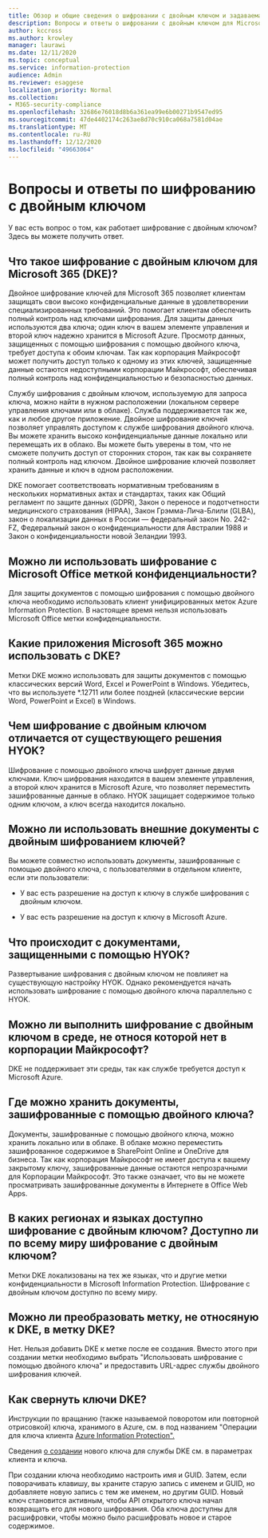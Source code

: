 ```yaml
---
title: Обзор и общие сведения о шифровании с двойным ключом и задаваемая информация
description: Вопросы и ответы о шифровании с двойным ключом для Microsoft 365.
author: kccross
ms.author: krowley
manager: laurawi
ms.date: 12/11/2020
ms.topic: conceptual
ms.service: information-protection
audience: Admin
ms.reviewer: esaggese
localization_priority: Normal
ms.collection:
- M365-security-compliance
ms.openlocfilehash: 32686e76018d8b6a361ea99e6b00271b9547ed95
ms.sourcegitcommit: 47de4402174c263ae8d70c910ca068a7581d04ae
ms.translationtype: MT
ms.contentlocale: ru-RU
ms.lasthandoff: 12/12/2020
ms.locfileid: "49663064"
---
```

# <a name="double-key-encryption-frequently-asked-questions"></a>Вопросы и ответы по шифрованию с двойным ключом

У вас есть вопрос о том, как работает шифрование с двойным ключом? Здесь вы можете получить ответ.

## <a name="what-is-double-key-encryption-for-microsoft-365-dke"></a>Что такое шифрование с двойным ключом для Microsoft 365 (DKE)?

Двойное шифрование ключей для Microsoft 365 позволяет клиентам защищать свои высоко конфиденциальные данные в удовлетворении специализированных требований. Это помогает клиентам обеспечить полный контроль над ключами шифрования. Для защиты данных используются два ключа; один ключ в вашем элементе управления и второй ключ надежно хранится в Microsoft Azure. Просмотр данных, защищенных с помощью шифрования с помощью двойного ключа, требует доступа к обоим ключам. Так как корпорация Майкрософт может получить доступ только к одному из этих ключей, защищенные данные остаются недоступными корпорации Майкрософт, обеспечивая полный контроль над конфиденциальностью и безопасностью данных.  

Службу шифрования с двойным ключом, используемую для запроса ключа, можно найти в нужном расположении (локальном сервере управления ключами или в облаке). Служба поддерживается так же, как и любое другое приложение. Двойное шифрование ключей позволяет управлять доступом к службе шифрования двойного ключа. Вы можете хранить высоко конфиденциальные данные локально или перемещать их в облако. Вы можете быть уверены в том, что не сможете получить доступ от сторонних сторон, так как вы сохраняете полный контроль над ключом. Двойное шифрование ключей позволяет хранить данные и ключ в одном расположении.

DKE помогает соответствовать нормативным требованиям в нескольких нормативных актах и стандартах, таких как Общий регламент по защите данных (GDPR), Закон о переносе и подотчетности медицинского страхования (HIPAA), Закон Грэмма-Лича-Блили (GLBA), закон о локализации данных в России — федеральный закон No. 242-FZ, Федеральный закон о конфиденциальности для Австралии 1988 и Закон о конфиденциальности новой Зеландии 1993.

## <a name="can-i-use-double-key-encryption-with-microsoft-office-built-in-sensitivity-labeling"></a>Можно ли использовать шифрование с Microsoft Office меткой конфиденциальности?

Для защиты документов с помощью шифрования с помощью двойного ключа необходимо использовать клиент унифицированных меток Azure Information Protection. В настоящее время нельзя использовать Microsoft Office метки конфиденциальности.

## <a name="what-microsoft-365-apps-can-i-use-with-dke"></a>Какие приложения Microsoft 365 можно использовать с DKE?

Метки DKE можно использовать для защиты документов с помощью классических версий Word, Excel и PowerPoint в Windows. Убедитесь, что вы используете *.12711 или более поздней (классические версии Word, PowerPoint и Excel) в Windows.

## <a name="how-is-double-key-encryption-different-from-the-existing-hold-your-own-key-hyok-solution"></a>Чем шифрование с двойным ключом отличается от существующего решения HYOK?

Шифрование с помощью двойного ключа шифрует данные двумя ключами. Ключ шифрования находится в вашем элементе управления, а второй ключ хранится в Microsoft Azure, что позволяет переместить зашифрованные данные в облако. HYOK защищает содержимое только одним ключом, а ключ всегда находится локально.  

## <a name="can-double-key-encrypted-documents-be-shared-externally"></a>Можно ли использовать внешние документы с двойным шифрованием ключей?

Вы можете совместно использовать документы, зашифрованные с помощью двойного ключа, с пользователями в отдельном клиенте, если эти пользователи:

- У вас есть разрешение на доступ к ключу в службе шифрования с двойным ключом.

- У вас есть разрешение на доступ к ключу в Microsoft Azure.

## <a name="what-happens-to-documents-that-are-protected-with-hyok"></a>Что происходит с документами, защищенными с помощью HYOK?

Развертывание шифрования с двойным ключом не повлияет на существующую настройку HYOK. Однако рекомендуется начать использовать шифрование с помощью двойного ключа параллельно с HYOK.

## <a name="can-i-run-double-key-encryption-in-my-non-microsoft-air-gapped-environment"></a>Можно ли выполнить шифрование с двойным ключом в среде, не относя которой нет в корпорации Майкрософт?

DKE не поддерживает эти среды, так как службе требуется доступ к Microsoft Azure.

## <a name="where-can-i-store-double-key-encrypted-documents"></a>Где можно хранить документы, зашифрованные с помощью двойного ключа?

Документы, зашифрованные с помощью двойного ключа, можно хранить локально или в облаке. В облаке можно переместить зашифрованное содержимое в SharePoint Online и OneDrive для бизнеса. Так как корпорация Майкрософт не имеет доступа к вашему закрытому ключу, зашифрованные данные остаются непрозрачными для Корпорации Майкрософт. Это также означает, что вы не можете просматривать зашифрованные документы в Интернете в Office Web Apps.

## <a name="what-regions-and-languages-is-double-key-encryption-available-in-is-double-key-encryption-available-worldwide"></a>В каких регионах и языках доступно шифрование с двойным ключом? Доступно ли по всему миру шифрование с двойным ключом?

Метки DKE локализованы на тех же языках, что и другие метки конфиденциальности в Microsoft Information Protection. Шифрование с двойным ключом доступно по всему миру.

## <a name="can-i-convert-a-non-dke-label-to-a-dke-label"></a>Можно ли преобразовать метку, не относяную к DKE, в метку DKE?

Нет. Нельзя добавить DKE к метке после ее создания. Вместо этого при  создании метки необходимо выбрать "Использовать шифрование с помощью двойного ключа" и предоставить URL-адрес службы двойного шифрования ключей.

## <a name="how-do-i-roll-my-dke-keys"></a>Как свернуть ключи DKE?

Инструкции по вращанию (также называемой поворотом или повторной отрисовкой) ключа, хранимого в Azure, см. в под названием "Операции для ключа клиента [Azure Information Protection".](https://docs.microsoft.com/azure/information-protection/operations-customer-managed-tenant-key)

Сведения [о создании](double-key-encryption.md#tenant-and-key-settings) нового ключа для службы DKE см. в параметрах клиента и ключа.

При создании ключа необходимо настроить имя и GUID. Затем, если поворачивать клавишу, вы храните старую запись с именем и GUID, но добавляете новую запись с тем же именем, но другим GUID. Новый ключ становится активным, чтобы API открытого ключа начал возвращать его для нового шифрования. Оба ключа доступны для расшифровки, чтобы можно было расшифровать новое и старое содержимое.
